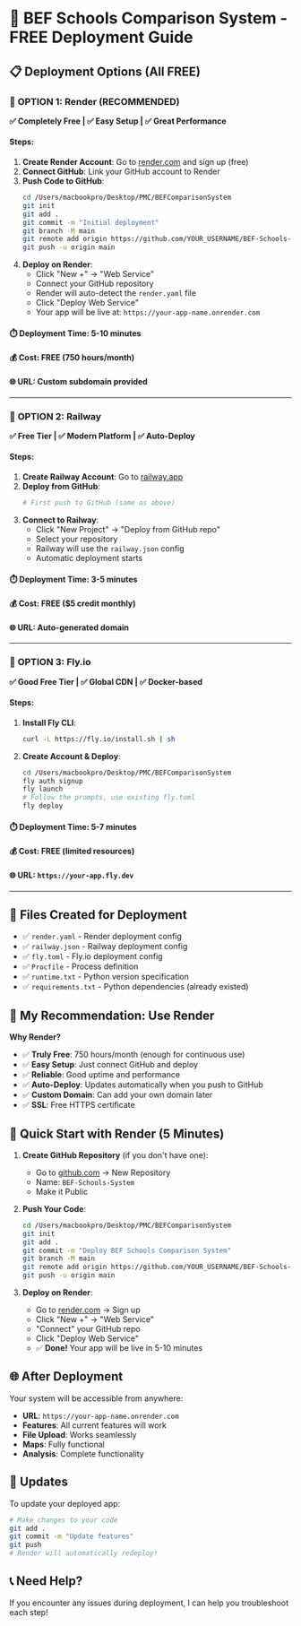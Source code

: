 # 🚀 BEF Schools Comparison System - FREE Deployment Guide

## 📋 Deployment Options (All FREE)

### 🥇 **OPTION 1: Render (RECOMMENDED)**
**✅ Completely Free | ✅ Easy Setup | ✅ Great Performance**

#### Steps:
1. **Create Render Account**: Go to [render.com](https://render.com) and sign up (free)
2. **Connect GitHub**: Link your GitHub account to Render
3. **Push Code to GitHub**:
   ```bash
   cd /Users/macbookpro/Desktop/PMC/BEFComparisonSystem
   git init
   git add .
   git commit -m "Initial deployment"
   git branch -M main
   git remote add origin https://github.com/YOUR_USERNAME/BEF-Schools-System.git
   git push -u origin main
   ```
4. **Deploy on Render**:
   - Click "New +" → "Web Service"
   - Connect your GitHub repository
   - Render will auto-detect the `render.yaml` file
   - Click "Deploy Web Service"
   - Your app will be live at: `https://your-app-name.onrender.com`

#### ⏱️ **Deployment Time**: 5-10 minutes
#### 💰 **Cost**: FREE (750 hours/month)
#### 🌐 **URL**: Custom subdomain provided

---

### 🥈 **OPTION 2: Railway**
**✅ Free Tier | ✅ Modern Platform | ✅ Auto-Deploy**

#### Steps:
1. **Create Railway Account**: Go to [railway.app](https://railway.app)
2. **Deploy from GitHub**:
   ```bash
   # First push to GitHub (same as above)
   ```
3. **Connect to Railway**:
   - Click "New Project" → "Deploy from GitHub repo"
   - Select your repository
   - Railway will use the `railway.json` config
   - Automatic deployment starts

#### ⏱️ **Deployment Time**: 3-5 minutes
#### 💰 **Cost**: FREE ($5 credit monthly)
#### 🌐 **URL**: Auto-generated domain

---

### 🥉 **OPTION 3: Fly.io**
**✅ Good Free Tier | ✅ Global CDN | ✅ Docker-based**

#### Steps:
1. **Install Fly CLI**:
   ```bash
   curl -L https://fly.io/install.sh | sh
   ```
2. **Create Account & Deploy**:
   ```bash
   cd /Users/macbookpro/Desktop/PMC/BEFComparisonSystem
   fly auth signup
   fly launch
   # Follow the prompts, use existing fly.toml
   fly deploy
   ```

#### ⏱️ **Deployment Time**: 5-7 minutes
#### 💰 **Cost**: FREE (limited resources)
#### 🌐 **URL**: `https://your-app.fly.dev`

---

## 📁 Files Created for Deployment

- ✅ `render.yaml` - Render deployment config
- ✅ `railway.json` - Railway deployment config  
- ✅ `fly.toml` - Fly.io deployment config
- ✅ `Procfile` - Process definition
- ✅ `runtime.txt` - Python version specification
- ✅ `requirements.txt` - Python dependencies (already existed)

## 🎯 **My Recommendation: Use Render**

**Why Render?**
- ✅ **Truly Free**: 750 hours/month (enough for continuous use)
- ✅ **Easy Setup**: Just connect GitHub and deploy
- ✅ **Reliable**: Good uptime and performance
- ✅ **Auto-Deploy**: Updates automatically when you push to GitHub
- ✅ **Custom Domain**: Can add your own domain later
- ✅ **SSL**: Free HTTPS certificate

## 🔧 **Quick Start with Render (5 Minutes)**

1. **Create GitHub Repository** (if you don't have one):
   - Go to [github.com](https://github.com) → New Repository
   - Name: `BEF-Schools-System`
   - Make it Public

2. **Push Your Code**:
   ```bash
   cd /Users/macbookpro/Desktop/PMC/BEFComparisonSystem
   git init
   git add .
   git commit -m "Deploy BEF Schools Comparison System"
   git branch -M main
   git remote add origin https://github.com/YOUR_USERNAME/BEF-Schools-System.git
   git push -u origin main
   ```

3. **Deploy on Render**:
   - Go to [render.com](https://render.com) → Sign up
   - Click "New +" → "Web Service"
   - "Connect" your GitHub repo
   - Click "Deploy Web Service"
   - ✅ **Done!** Your app will be live in 5-10 minutes

## 🌐 **After Deployment**

Your system will be accessible from anywhere:
- **URL**: `https://your-app-name.onrender.com`
- **Features**: All current features will work
- **File Upload**: Works seamlessly
- **Maps**: Fully functional
- **Analysis**: Complete functionality

## 🔄 **Updates**

To update your deployed app:
```bash
# Make changes to your code
git add .
git commit -m "Update features"
git push
# Render will automatically redeploy!
```

## 📞 **Need Help?**

If you encounter any issues during deployment, I can help you troubleshoot each step!
